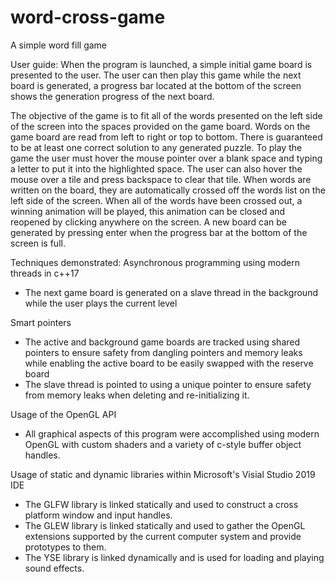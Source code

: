 # word-cross-game
A simple word fill game

User guide:
When the program is launched, a simple initial game board is presented to the user. The user can then play this game while the next board is generated, a progress bar located at the bottom of the screen shows the generation progress of the next board.

The objective of the game is to fit all of the words presented on the left side of the screen into the spaces provided on the game board. Words on the game board are read from left to right or top to bottom. There is guaranteed to be at least one correct solution to any generated puzzle. To play the game the user must hover the mouse pointer over a blank space and typing a letter to put it into the highlighted space. The user can also hover the mouse over a tile and press backspace to clear that tile. When words are written on the board, they are automatically crossed off the words list on the left side of the screen. When all of the words have been crossed out, a winning animation will be played, this animation can be closed and reopened by clicking anywhere on the screen. A new board can be generated by pressing enter when the progress bar at the bottom of the screen is full.


Techniques demonstrated:
Asynchronous programming using modern threads in c++17
- The next game board is generated on a slave thread in the background while the user plays the current level

Smart pointers
- The active and background game boards are tracked using shared pointers to ensure safety from dangling pointers and memory leaks while enabling the active board to be easily swapped with the reserve board
- The slave thread is pointed to using a unique pointer to ensure safety from memory leaks when deleting and re-initializing it.

Usage of the OpenGL API
- All graphical aspects of this program were accomplished using modern OpenGL with custom shaders and a variety of c-style buffer object handles.

Usage of static and dynamic libraries within Microsoft's Visial Studio 2019 IDE
- The GLFW library is linked statically and used to construct a cross platform window and input handles.
- The GLEW library is linked statically and used to gather the OpenGL extensions supported by the current computer system and provide prototypes to them.
- The YSE library is linked dynamically and is used for loading and playing sound effects.
